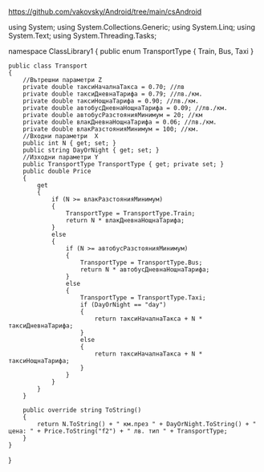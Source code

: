 https://github.com/vakovsky/Android/tree/main/csAndroid

using System;
using System.Collections.Generic;
using System.Linq;
using System.Text;
using System.Threading.Tasks;

namespace ClassLibrary1
{
    public enum TransportType { Train, Bus, Taxi }

    public class Transport
    {
        //Вътрешни параметри Z
        private double таксиНачалнаТакса = 0.70; //лв
        private double таксиДневнаТарифа = 0.79; //лв./км.
        private double таксиНощнаТарифа = 0.90; //лв./км.
        private double автобусДневнаНощнаТарифа = 0.09; //лв./км.
        private double автобусРазстоянияМинимум = 20; //км
        private double влакДневнаНощнаТарифа = 0.06; //лв./км.
        private double влакРазстоянияМинимум = 100; //км.
        //Входни параметри  X
        public int N { get; set; }
        public string DayOrNight { get; set; }
        //Изходни параметри Y
        public TransportType TransportType { get; private set; }
        public double Price
        {
            get
            {
                if (N >= влакРазстоянияМинимум)
                {
                    TransportType = TransportType.Train;
                    return N * влакДневнаНощнаТарифа;
                }
                else
                {
                    if (N >= автобусРазстоянияМинимум)
                    {
                        TransportType = TransportType.Bus;
                        return N * автобусДневнаНощнаТарифа;
                    }
                    else
                    {
                        TransportType = TransportType.Taxi;
                        if (DayOrNight == "day")
                        {
                            return таксиНачалнаТакса + N * таксиДневнаТарифа;
                        }
                        else
                        {
                            return таксиНачалнаТакса + N * таксиНощнаТарифа;
                        }
                    }
                }
            }
        }

        public override string ToString()
        {
            return N.ToString() + " км.през " + DayOrNight.ToString() + " цена: " + Price.ToString("f2") + " лв. тип " + TransportType;
        }
    }
}
